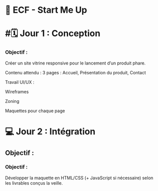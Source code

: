 # 🚀 ECF - Start Me Up
# #🗓️ Jour 1 : Conception
### Objectif :
Créer un site vitrine responsive pour le lancement d’un produit phare.

Contenu attendu :
3 pages : Accueil, Présentation du produit, Contact

Travail UI/UX :

Wireframes

Zoning

Maquettes pour chaque page

# 💻 Jour 2 : Intégration
## Objectif :
### Objectif : 
Développer la maquette en HTML/CSS (+ JavaScript si nécessaire) selon les livrables conçus la veille.
